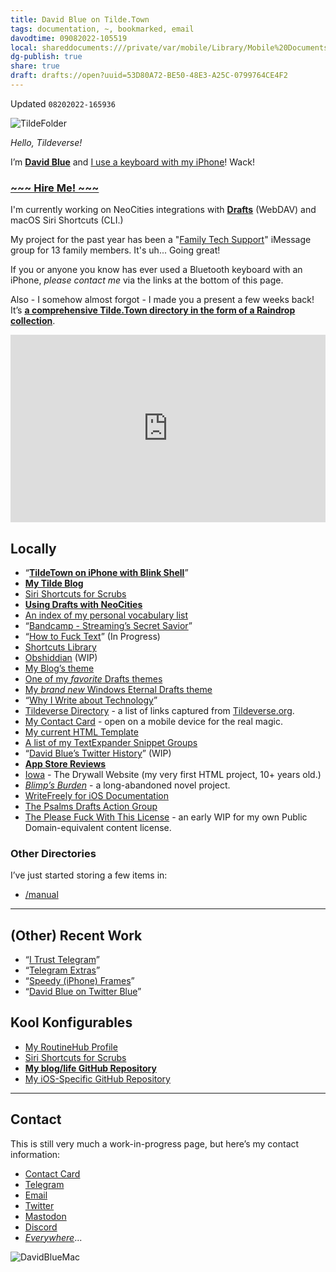 ```yaml
---
title: David Blue on Tilde.Town
tags: documentation, ~, bookmarked, email
davodtime: 09082022-105519
local: shareddocuments:///private/var/mobile/Library/Mobile%20Documents/iCloud~md~obsidian/Documents/OBSHIDDIAN/drafts/53D80A72-BE50-48E3-A25C-0799764CE4F2.md
dg-publish: true
share: true
draft: drafts://open?uuid=53D80A72-BE50-48E3-A25C-0799764CE4F2
---
```

Updated `08202022-165936`

![TildeFolder](https://davidblue.wtf/tilde/TildeFolder.png)

*Hello, Tildeverse!* 

I’m [**David Blue**](https://tilde.town/~extratone/DavidBlue.vcf) and [I use a keyboard with my iPhone](https://uikeycommand.com)! Wack!

### [~~~ Hire Me! ~~~](https://davidblue.wtf/services) 

I'm currently working on NeoCities integrations with [**Drafts**](https://actions.getdrafts.com/g/1uF) (WebDAV) and macOS Siri Shortcuts (CLI.)

My project for the past year has been a "[Family Tech Support](https://bilge.world/ios-15-family-review)" iMessage group for 13 family members. It's uh... Going great!

If you or anyone you know has ever used a Bluetooth keyboard with an iPhone, *please contact me* via the links at the bottom of this page.

Also - I somehow almost forgot - I made you a present a few weeks back! It’s [**a comprehensive Tilde.Town directory in the form of a Raindrop collection**](https://raindrop.io/davidblue/tilde-22520136).

<iframe style="border: 0; width: 100%; height: 300px;" allowfullscreen frameborder="0" src="https://raindrop.io/davidblue/tilde-22520136/embed/sort=-created&hide=header%2C+excerpt%2C+info%2C+add"></iframe>

## Locally

- “[**TildeTown on iPhone with Blink Shell**](https://tilde.town/~extratone/blink)”
- [**My Tilde Blog**](https://tilde.town/~extratone/blog)
- [Siri Shortcuts for Scrubs](https://tilde.town/~extratone/scrubs)
- [**Using Drafts with NeoCities**](https://tilde.town/~extratone/drafts)
- [An index of my personal vocabulary list](https://tilde.town/~extratone/vocabulary)
- “[Bandcamp - Streaming’s Secret Savior](https://tilde.town/~extratone/bandcamp)”
- “[How to Fuck Text](https://tilde.town/~extratone/fuck)” (In Progress)
- [Shortcuts Library](https://tilde.town/~extratone/shortcuts)
- [Obshiddian](https://tilde.town/~extratone/draftsidian) (WIP)
- [My Blog’s theme](https://tilde.town/~extratone/psalmstheme)
- [One of my *favorite* Drafts themes](https://tilde.town/~extratone/lightreddot)
- [My *brand new* Windows Eternal Drafts theme](https://tilde.town/~extratone/windowseternal)
- “[Why I Write about Technology](https://tilde.town/~extratone/why)”
- [Tildeverse Directory](https://tilde.town/~extratone/tildeverse) - a list of links captured from [Tildeverse.org](https://tildeverse.org).
- [My Contact Card](https://tilde.town/~extratone/DavidBlue.vcf) - open on a mobile device for the real magic.
- [My current HTML Template](https://tilde.town/~extratone/template/1.3.txt)
- [A list of my TextExpander Snippet Groups](https://tilde.town/~extratone/textexpander)
- “[David Blue’s Twitter History](https://tilde.town/~extratone/twitterhistory/)” (WIP)
- [**App Store Reviews**](https://tilde.town/~extratone/appreviews)
- [Iowa](https://tilde.town/~extratone/iowa) - The Drywall Website (my very first HTML project, 10+ years old.)
- [*Blimp’s Burden*](https://tilde.town/~extratone/blimp/blimp.pdf) - a long-abandoned novel project.
- [WriteFreely for iOS Documentation](https://tilde.town/~extratone/wfios)
- [The Psalms Drafts Action Group](https://tilde.town/~extratone/pag)
- [The Please Fuck With This License](https://tilde.town/~extratone/pfwtl) - an early WIP for my own Public Domain-equivalent content license.

### Other Directories

I’ve just started storing a few items in:
- [/manual](https://tilde.town/~extratone/manual/)

---

## (Other) Recent Work

- “[I Trust Telegram](https://bilge.world/telegram)”
- “[Telegram Extras](https://bilge.world/telegram-extras)”
- “[Speedy (iPhone) Frames](https://bilge.world/speedy-frames)”
- “[David Blue on Twitter Blue](https://bilge.world/twitter-blue)”

## Kool Konfigurables

- [My RoutineHub Profile](https://routinehub.co/user/blue)
- [Siri Shortcuts for Scrubs](https://github.com/extratone/i/blob/main/shortcuts/scrubs.md)
- [**My blog/life GitHub Repository**](https://github.com/extratone/bilge)
- [My iOS-Specific GitHub Repository](https://github.com/extratone/i) 

---

## Contact

This is still very much a work-in-progress page, but here’s my contact information:

* [Contact Card](https://tilde.town/~extratone/DavidBlue.vcf)
* [Telegram](https://t.me/extratone)
* [Email](mailto:davidblue@extratone.com) 
* [Twitter](https://twitter.com/NeoYokel)
* [Mastodon](https://mastodon.social/@DavidBlue)
* [Discord](https://discord.gg/0b9KQUKP858b0iZF)
* [*Everywhere*](https://raindrop.io/davidblue/social-directory-21059174)...

![DavidBlueMac](https://user-images.githubusercontent.com/43663476/154345459-b19d36e4-55af-48cc-b62c-d4d99a485247.png)